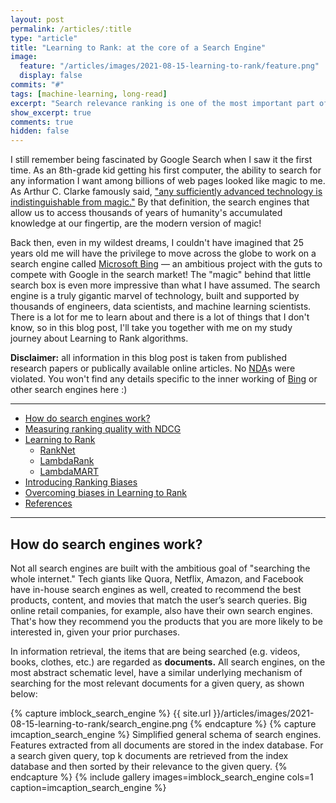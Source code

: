 ```yaml
---
layout: post
permalink: /articles/:title
type: "article"
title: "Learning to Rank: at the core of a Search Engine"
image:
  feature: "/articles/images/2021-08-15-learning-to-rank/feature.png"
  display: false
commits: "#"
tags: [machine-learning, long-read]
excerpt: "Search relevance ranking is one of the most important part of any search and recommendation system. This post is just my personal study notes, where I delve deeper into approaches for ranking search results and try to make sense for myself."
show_excerpt: true
comments: true
hidden: false
---
```


I still remember being fascinated by Google Search when I saw it the first time. As an 8th-grade kid getting his first computer, the ability to search for any information I want among billions of web pages looked like magic to me. As Arthur C. Clarke famously said, ["any sufficiently advanced technology is indistinguishable from magic."][tech_is_magic] By that definition, the search engines that allow us to access thousands of years of humanity's accumulated knowledge at our fingertip, are the modern version of magic!

Back then, even in my wildest dreams, I couldn't have imagined that 25 years old me will have the privilege to move across the globe to work on a search engine called [Microsoft Bing][bing] &mdash; an ambitious project with the guts to compete with Google in the search market! The "magic" behind that little search box is even more impressive than what I have assumed. The search engine is a truly gigantic marvel of technology, built and supported by thousands of engineers, data scientists, and machine learning scientists. There is a lot for me to learn about and there is a lot of things that I don't know, so in this blog post, I'll take you together with me on my study journey about Learning to Rank algorithms.

**Disclaimer:** all information in this blog post is taken from published research papers or publically available online articles. No [NDA][nda]s were violated. You won't find any details specific to the inner working of [Bing][bing] or other search engines here :)


[tech_is_magic]: https://en.wikipedia.org/wiki/Clarke%27s_three_laws
[bing]: https://www.bing.com/
[nda]: https://en.wikipedia.org/wiki/Non-disclosure_agreement


------------------------------------------------------------------------------------


- [How do search engines work?](#how-search-engines-work)
- [Measuring ranking quality with NDCG](#)
- [Learning to Rank](#)
  - [RankNet](#)
  - [LambdaRank](#)
  - [LambdaMART](#)
- [Introducing Ranking Biases](#)
- [Overcoming biases in Learning to Rank](#)
- [References](#)


------------------------------------------------------------------------------------


<a name="how-search-engines-work"></a>
## How do search engines work?

Not all search engines are built with the ambitious goal of "searching the whole internet." Tech giants like Quora, Netflix, Amazon, and Facebook have in-house search engines as well, created to recommend the best products, content, and movies that match the user’s search queries. Big online retail companies, for example, also have their own search engines. That's how they recommend you the products that you are more likely to be interested in, given your prior purchases.

In information retrieval, the items that are being searched (e.g. videos, books, clothes, etc.) are regarded as **documents.** All search engines, on the most abstract schematic level, have a similar underlying mechanism of searching for the most relevant documents for a given query, as shown below:

{% capture imblock_search_engine %}
    {{ site.url }}/articles/images/2021-08-15-learning-to-rank/search_engine.png
{% endcapture %}
{% capture imcaption_search_engine %}
  Simplified general schema of search engines. Features extracted from all documents are stored in the index database. For a search given query, top k documents are retrieved from the index database and then sorted by their relevance to the given query.
{% endcapture %}
{% include gallery images=imblock_search_engine cols=1 caption=imcaption_search_engine %}